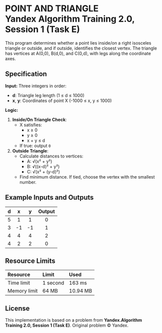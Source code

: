 # POINT AND TRIANGLE <br> Yandex Algorithm Training 2.0, Session 1 (Task E)

This program determines whether a point lies inside/on a right isosceles triangle or outside, and if outside, identifies the closest vertex. The triangle has vertices at A(0,0), B(d,0), and C(0,d), with legs along the coordinate axes.

## Specification

**Input:**
Three integers in order:

- **d**: Triangle leg length (1 ≤ d ≤ 1000)
- **x**, **y**: Coordinates of point X (-1000 ≤ x, y ≤ 1000)

**Logic:**

1. **Inside/On Triangle Check**:
    - X satisfies:
        - x ≥ 0
        - y ≥ 0
        - x + y ≤ d
    - If true: output `0`
2. **Outside Triangle**:
    - Calculate distances to vertices:
        - A: √(x² + y²)
        - B: √((x-d)² + y²)
        - C: √(x² + (y-d)²)
    - Find minimum distance. If tied, choose the vertex with the smallest number.

## Example Inputs and Outputs

| d | x | y | Output |
| :--: | :--: | :--: | :--: |
| 5 | 1 | 1 | 0 |
| 3 | -1 | -1 | 1 |
| 4 | 4 | 4 | 2 |
| 4 | 2 | 2 | 0 |

## Resource Limits

| Resource | Limit | Used |
| :-- | :-- | :-- |
| Time limit | 1 second | 163 ms |
| Memory limit | 64 MB | 10.94 MB |

## License

This implementation is based on a problem from **Yandex.Algorithm Training 2.0, Session 1 (Task E)**.
Original problem © Yandex.
